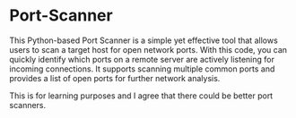 # Port-Scanner

This Python-based Port Scanner is a simple yet effective tool that allows users to scan a target host for open network ports. With this code, you can quickly identify which ports on a remote server are actively listening for incoming connections. It supports scanning multiple common ports and provides a list of open ports for further network analysis.

This is for learning purposes and I agree that there could be better port scanners.
